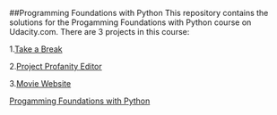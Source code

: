 ##Programming Foundations with Python
This repository contains the solutions for the Progamming Foundations with Python course on Udacity.com.  There are 3 projects in this course:


1.[Take a Break](http://youtu.be/C29aerpwkc8)

2.[Project Profanity Editor](http://youtu.be/Rvj2UI-wVXA)

3.[Movie Website](https://www.youtube.com/watch?v=X0FoelOIZM0&t=1m24s) 

[Progamming Foundations with Python](https://www.udacity.com/course/programming-foundations-with-python--ud036)

